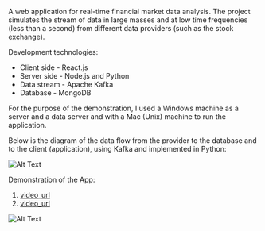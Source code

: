 A web application for real-time financial market data analysis. The project simulates the stream of data in large masses and at low time frequencies (less than a second) from different data providers (such as the stock exchange).

Development technologies:
* Client side - React.js
* Server side - Node.js and Python
* Data stream - Apache Kafka
* Database - MongoDB

For the purpose of the demonstration, I used a Windows machine as a server and a data server and with a Mac (Unix) machine to run the application.

Below is the diagram of the data flow from the provider to the database and to the client (application), using Kafka and implemented in Python:

![Alt Text](https://github.com/lidorelya/RealTimeMarketDataAnalysisApp/blob/15b9cda274a6471c35052353472cd2e604ff1492/data_flow_diagram.png)


Demonstration of the App:
1. [video_url](https://drive.google.com/file/d/1IgOa5sSLaB1T-hjVqTZYY4goSSdwQoEO/view?usp=sharing)
2. [video_url](https://drive.google.com/file/d/1IfwrC9x6MR5WFDEw1VCno4WFEpW6fOGW/view?usp=sharing)

![Alt Text](https://github.com/lidorelya/RealTimeMarketDataAnalysisApp/blob/d9efbd56c01e000e1b54542c71d31fe2cb0d5e95/screenshot.png)
